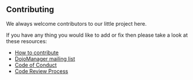 
## Contributing
We always welcome contributors to our little project here.

If you have any thing you would like to add or fix then please take a look at these resources:
* [How to contribute](https://github.com/Buzzcube/DojoManager/blob/master/CONTRIBUTING.md)
* [DojoManager mailing list](https://groups.google.com/forum/#!forum/dojomanager)
* [Code of Conduct](https://github.com/Buzzcube/DojoManager/blob/master/CODE_OF_CONDUCT.md)
* [Code Review Process](https://github.com/Buzzcube/DojoManager/blob/master/CODEREVIEW.md)

